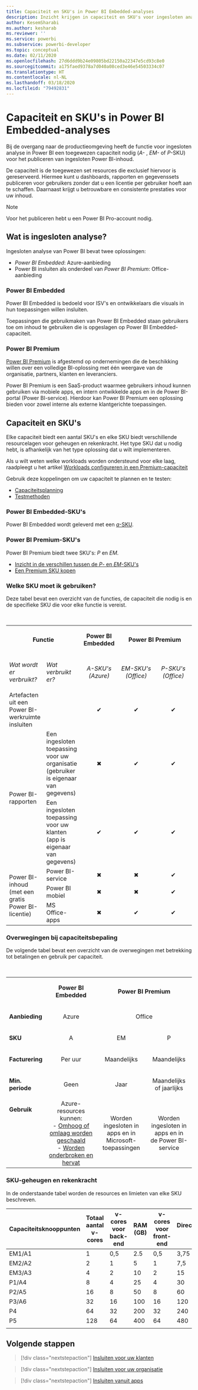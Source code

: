 ```yaml
---
title: Capaciteit en SKU's in Power BI Embedded-analyses
description: Inzicht krijgen in capaciteit en SKU's voor ingesloten analyse in Power BI.
author: KesemSharabi
ms.author: kesharab
ms.reviewer: ''
ms.service: powerbi
ms.subservice: powerbi-developer
ms.topic: conceptual
ms.date: 02/11/2020
ms.openlocfilehash: 27d6ddd9b24e09805bd22150a22347e5cd93c8e0
ms.sourcegitcommit: a175faed9378a7d040a08ced3e46e54503334c07
ms.translationtype: HT
ms.contentlocale: nl-NL
ms.lasthandoff: 03/18/2020
ms.locfileid: "79492831"
---
```

# <a name="capacity-and-skus-in-power-bi-embedded-analytics"></a>Capaciteit en SKU's in Power BI Embedded-analyses

Bij de overgang naar de productieomgeving heeft de functie voor ingesloten analyse in Power BI een toegewezen capaciteit nodig (*A-* , *EM-* of *P*-SKU) voor het publiceren van ingesloten Power BI-inhoud.

De capaciteit is de toegewezen set resources die exclusief hiervoor is gereserveerd. Hiermee kunt u dashboards, rapporten en gegevenssets publiceren voor gebruikers zonder dat u een licentie per gebruiker hoeft aan te schaffen. Daarnaast krijgt u betrouwbare en consistente prestaties voor uw inhoud.

>[!NOTE]
>Voor het publiceren hebt u een Power BI Pro-account nodig.

## <a name="what-is-embedded-analytics"></a>Wat is ingesloten analyse?

Ingesloten analyse van Power BI bevat twee oplossingen:
* *Power BI Embedded*: Azure-aanbieding
* Power BI insluiten als onderdeel van *Power BI Premium*: Office-aanbieding

### <a name="power-bi-embedded"></a>Power BI Embedded

Power BI Embedded is bedoeld voor ISV's en ontwikkelaars die visuals in hun toepassingen willen insluiten.

Toepassingen die gebruikmaken van Power BI Embedded staan gebruikers toe om inhoud te gebruiken die is opgeslagen op Power BI Embedded-capaciteit.

### <a name="power-bi-premium"></a>Power BI Premium

[Power BI Premium](../../service-premium-what-is.md) is afgestemd op ondernemingen die de beschikking willen over een volledige BI-oplossing met één weergave van de organisatie, partners, klanten en leveranciers.

Power BI Premium is een SaaS-product waarmee gebruikers inhoud kunnen gebruiken via mobiele apps, en intern ontwikkelde apps en in de Power BI-portal (Power BI-service). Hierdoor kan Power BI Premium een oplossing bieden voor zowel interne als externe klantgerichte toepassingen.

## <a name="capacity-and-skus"></a>Capaciteit en SKU's

Elke capaciteit biedt een aantal SKU's en elke SKU biedt verschillende resourcelagen voor geheugen en rekenkracht. Het type SKU dat u nodig hebt, is afhankelijk van het type oplossing dat u wilt implementeren.

Als u wilt weten welke workloads worden ondersteund voor elke laag, raadpleegt u het artikel [Workloads configureren in een Premium-capaciteit](../../service-admin-premium-workloads.md)

Gebruik deze koppelingen om uw capaciteit te plannen en te testen:
* [Capaciteitsplanning](embedded-capacity-planning.md)
* [Testmethoden](../../service-premium-capacity-optimize.md#testing-approaches)

### <a name="power-bi-embedded-skus"></a>Power BI Embedded-SKU's

Power BI Embedded wordt geleverd met een [*a*-SKU](../../service-admin-premium-purchase.md#purchase-a-skus-for-testing-and-other-scenarios).

### <a name="power-bi-premium-skus"></a>Power BI Premium-SKU's

Power BI Premium biedt twee SKU's: *P* en *EM*.
* [Inzicht in de verschillen tussen de *P*- en *EM*-SKU's](../../service-premium-what-is.md#subscriptions-and-licensing)
* [Een Premium SKU kopen](../../service-admin-premium-purchase.md)

### <a name="which-sku-should-i-use"></a>Welke SKU moet ik gebruiken?

Deze tabel bevat een overzicht van de functies, de capaciteit die nodig is en de specifieke SKU die voor elke functie is vereist. 

</br>
<table>
<col width="20%">
<col width="20%">
<col width="20%">
<col width="20%">
<col width="20%">
<tbody>
<tr>
<td style="text-align: center"; colspan="2"><p><b>Functie</b></p></td>
<td style="text-align: center">
<p><b>Power BI Embedded</b></p>
</td>
<td style="text-align: center"; colspan="2">
<p><b>Power BI Premium</b></p>
</td>
</tr>
<tr>
<td><p><em>Wat wordt er verbruikt?</em><p></td>
<td><p><em>Wat verbruikt er?</em><p></td>
<td style="text-align: center"><p><em>A-SKU's</br>(Azure)</em></p></td>
<td style="text-align: center"><p><em>EM-SKU's</br>(Office)</em></p></td>
<td style="text-align: center"><p><em>P-SKU's</br>(Office)</em></p></td>
</tr>
<tr>
<td>Artefacten uit een Power BI-werkruimte insluiten</td>
<td>
</td>
<td style="text-align: center">✔</td>
<td style="text-align: center">✔</td>
<td style="text-align: center">✔</td>
</tr>
<tr>
<td rowspan="2">Power BI-rapporten</td>
<td>Een ingesloten toepassing voor uw organisatie</br>(gebruiker is eigenaar van gegevens)</td>
<td style="text-align: center">✖</td>
<td style="text-align: center">✔</td>
<td style="text-align: center">✔</td>
</tr>
<tr>
<td>Een ingesloten toepassing voor uw klanten</br>(app is eigenaar van gegevens)</td>
<td style="text-align: center">✔</td>
<td style="text-align: center">✔</td>
<td style="text-align: center">✔</td>
</tr>
<tr>
<td rowspan="3">Power BI-inhoud<br>(met een gratis Power BI-licentie)</td>
<td>Power BI-service</td>
<td style="text-align: center">✖</td>
<td style="text-align: center">✖</td>
<td style="text-align: center">✔</td>
</tr>
<tr>
<td>Power BI mobiel</td>
<td style="text-align: center">✖</td>
<td style="text-align: center">✖</td>
<td style="text-align: center">✔</td>
</tr>
<tr>
<td>MS Office-apps</td>
<td style="text-align: center">✖</td>
<td style="text-align: center">✔</td>
<td style="text-align: center">✔</td>
</tr>
</tbody>
</table>

### <a name="capacity-considerations"></a>Overwegingen bij capaciteitsbepaling

De volgende tabel bevat een overzicht van de overwegingen met betrekking tot betalingen en gebruik per capaciteit.

</br>
<table>
<tbody>
<tr>
<td></td>
<td style="text-align: center;"><p><strong>Power BI Embedded</strong></p></td>
<td style="text-align: center;" colspan="2"><p><strong>Power BI Premium</strong></p></td>
</tr>
<tr>
<td><p><strong>Aanbieding</strong></p></td>
<td style="text-align: center;"><p>Azure</p></td>
<td style="text-align: center;" colspan="2"><p>Office</p></td>
</tr>
<tr>
<td><p><strong>SKU</strong></p></td>
<td style="text-align: center;"><p>A</p></td>
<td style="text-align: center;"><p>EM</p></td>
<td style="text-align: center;"><p>P</p></td>
</tr>
<tr>
<td><p><strong>Facturering</strong></td>
<td style="text-align: center;">Per uur</td>
<td style="text-align: center;">Maandelijks</td>
<td style="text-align: center;">Maandelijks</td>
</tr>
<tr>
<td><p><strong>Min. periode</strong></td>
<td style="text-align: center;">Geen</td>
<td style="text-align: center;">Jaar</td>
<td style="text-align: center;">Maandelijks of jaarlijks</td>
</tr>
<tr>
<td valign="top"><p><strong>Gebruik</strong></td>
<td style="text-align: center;">Azure-resources kunnen:</br>- <a href="azure-pbie-scale-capacity.md">Omhoog of omlaag worden geschaald</a></br>- <a href="azure-pbie-pause-start.md">Worden onderbroken en hervat</a>
</td>
<td style="text-align: center;">Worden ingesloten in apps en in</br> Microsoft-toepassingen</td>
<td style="text-align: center;">Worden ingesloten in apps en in</br> de Power BI-service</td>
</tr>
</tbody>
</table>

### <a name="sku-memory-and-computing-power"></a>SKU-geheugen en rekenkracht

In de onderstaande tabel worden de resources en limieten van elke SKU beschreven.

| Capaciteitsknooppunten | Totaal aantal v-cores | v-cores voor back-end | RAM (GB) | v-cores voor front-end | DirectQuery/liveverbinding (per sec) | Model voor parallelle vernieuwing |
| --- | --- | --- | --- | --- | --- | --- |
| EM1/A1 | 1 | 0,5 | 2.5 | 0,5 | 3,75 | 1 |
| EM2/A2 | 2 | 1 | 5 | 1 | 7,5 | 2 |
| EM3/A3 | 4 | 2 | 10 | 2 | 15 | 3 |
| P1/A4 | 8 | 4 | 25 | 4 | 30 | 6 |
| P2/A5 | 16 | 8 | 50 | 8 | 60 | 12 |
| P3/A6 | 32 | 16 | 100 | 16 | 120 | 24 |
| P4 | 64 | 32 | 200 | 32 | 240 | 48 |
| P5 | 128 | 64 | 400 | 64 | 480 | 96 |
| | | | | | | |

## <a name="next-steps"></a>Volgende stappen

> [!div class="nextstepaction"]
>[Insluiten voor uw klanten](embed-sample-for-customers.md)

> [!div class="nextstepaction"]
>[Insluiten voor uw organisatie](embed-sample-for-your-organization.md)

> [!div class="nextstepaction"]
> [Insluiten vanuit apps](embed-from-apps.md)